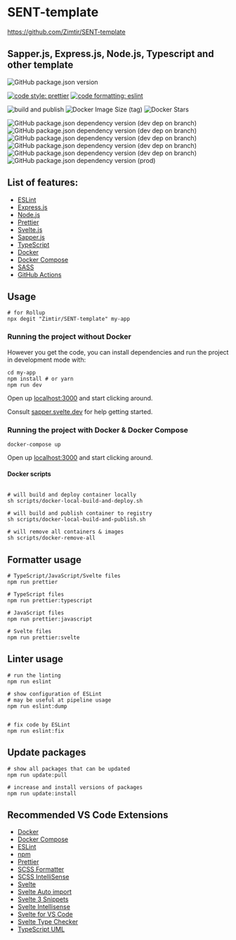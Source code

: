 # SENT-template

https://github.com/Zimtir/SENT-template

## Sapper.js, Express.js, Node.js, Typescript and other template

![GitHub package.json version](https://img.shields.io/github/package-json/v/Zimtir/SENT-template)

[![code style: prettier](https://img.shields.io/badge/code_style-prettier-ff69b4.svg?style=flat-square)](https://github.com/prettier/prettier)
[![code formatting: eslint](https://img.shields.io/badge/code%20linter-eslint-brightgreen?style=flat-square)](https://github.com/eslint/eslint)

![build and publish](https://github.com/Zimtir/SENT-template/workflows/build%20and%20publish/badge.svg)
![Docker Image Size (tag)](https://img.shields.io/docker/image-size/9e3u2f0b1/sent-template/latest?logo=Docker)
![Docker Stars](https://img.shields.io/docker/stars/9e3u2f0b1/sent-template?logo=Docker)

![GitHub package.json dependency version (dev dep on branch)](https://img.shields.io/github/package-json/dependency-version/Zimtir/sent-template/dev/rollup?color=green&logo=Rollup)
![GitHub package.json dependency version (dev dep on branch)](https://img.shields.io/github/package-json/dependency-version/Zimtir/sent-template/dev/sapper?color=green)
![GitHub package.json dependency version (dev dep on branch)](https://img.shields.io/github/package-json/dependency-version/Zimtir/sent-template/dev/svelte?color=green)
![GitHub package.json dependency version (dev dep on branch)](https://img.shields.io/github/package-json/dependency-version/Zimtir/sent-template/dev/eslint?color=green)
![GitHub package.json dependency version (dev dep on branch)](https://img.shields.io/github/package-json/dependency-version/Zimtir/sent-template/dev/prettier?color=green)
![GitHub package.json dependency version (prod)](https://img.shields.io/github/package-json/dependency-version/Zimtir/sent-template/typescript?color=green)

## List of features:

- [ESLint](https://eslint.org/)
- [Express.js](https://www.npmjs.com/package/express)
- [Node.js](https://nodejs.org/en/)
- [Prettier](https://prettier.io/)
- [Svelte.js](https://svelte.dev/)
- [Sapper.js](https://sapper.svelte.dev/)
- [TypeScript](https://www.typescriptlang.org/)
- [Docker](https://www.docker.com/)
- [Docker Compose](https://docs.docker.com/compose/)
- [SASS](https://sass-lang.com/documentation)
- [GitHub Actions](https://docs.github.com/en/actions)

## Usage

```shell
# for Rollup
npx degit "Zimtir/SENT-template" my-app
```

### Running the project without Docker

However you get the code, you can install dependencies and run the project in development mode with:

```shell
cd my-app
npm install # or yarn
npm run dev
```

Open up [localhost:3000](http://localhost:3000) and start clicking around.

Consult [sapper.svelte.dev](https://sapper.svelte.dev) for help getting started.

### Running the project with Docker & Docker Compose

```shell
docker-compose up
```

Open up [localhost:3000](http://localhost:3000) and start clicking around.

#### Docker scripts

```shell

# will build and deploy container locally
sh scripts/docker-local-build-and-deploy.sh

# will build and publish container to registry
sh scripts/docker-local-build-and-publish.sh

# will remove all containers & images
sh scripts/docker-remove-all
```

## Formatter usage

```shell
# TypeScript/JavaScript/Svelte files
npm run prettier

# TypeScript files
npm run prettier:typescript

# JavaScript files
npm run prettier:javascript

# Svelte files
npm run prettier:svelte
```

## Linter usage

```shell
# run the linting
npm run eslint

# show configuration of ESLint
# may be useful at pipeline usage
npm run eslint:dump


# fix code by ESLint
npm run eslint:fix
```

## Update packages

```shell
# show all packages that can be updated
npm run update:pull

# increase and install versions of packages
npm run update:install
```

## Recommended VS Code Extensions

- [Docker](https://marketplace.visualstudio.com/items?itemName=ms-azuretools.vscode-docker)
- [Docker Compose](https://marketplace.visualstudio.com/items?itemName=p1c2u.docker-compose)
- [ESLint](https://marketplace.visualstudio.com/items?itemName=dbaeumer.vscode-eslint)
- [npm](https://marketplace.visualstudio.com/items?itemName=eg2.vscode-npm-script)
- [Prettier](https://marketplace.visualstudio.com/items?itemName=esbenp.prettier-vscode)
- [SCSS Formatter](https://marketplace.visualstudio.com/items?itemName=sibiraj-s.vscode-scss-formatter)
- [SCSS IntelliSense](https://marketplace.visualstudio.com/items?itemName=mrmlnc.vscode-scss)
- [Svelte](https://marketplace.visualstudio.com/items?itemName=JamesBirtles.svelte-vscode)
- [Svelte Auto import](https://marketplace.visualstudio.com/items?itemName=pivaszbs.svelte-autoimport)
- [Svelte 3 Snippets](https://marketplace.visualstudio.com/items?itemName=fivethree.vscode-svelte-snippets)
- [Svelte Intellisense](https://marketplace.visualstudio.com/items?itemName=ardenivanov.svelte-intellisense)
- [Svelte for VS Code](https://marketplace.visualstudio.com/items?itemName=svelte.svelte-vscode)
- [Svelte Type Checker](https://marketplace.visualstudio.com/items?itemName=halfnelson.svelte-type-checker-vscode)
- [TypeScript UML](https://marketplace.visualstudio.com/items?itemName=myxvisual.vscode-ts-uml)
